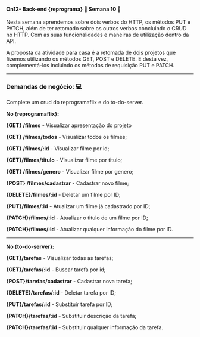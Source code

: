 #### **On12- Back-end {reprograma} :purple_heart: Semana 10** 🚀

Nesta semana aprendemos sobre dois verbos do HTTP, os métodos PUT e PATCH, além de ter retomado sobre os outros verbos concluindo o CRUD no HTTP. Com as suas funcionalidades e maneiras de  utilização dentro da API. 

A proposta da atividade para casa é a retomada de dois projetos que fizemos utilizando os métodos GET, POST e DELETE. E desta vez, complementá-los incluindo os métodos de requisição PUT e PATCH. 

---
### **Demandas de negócio:** :computer:
Complete um crud do reprogramaflix e do to-do-server. 

**No {reprogramaflix}:**

**{GET} /filmes** - Visualizar apresentação do projeto

**{GET} /filmes/todos** - Visualizar todos os filmes;

**{GET} /filmes/:id** - Visualizar filme por id;

**{GET}/filmes/titulo** - Visualizar filme por titulo; 

**{GET} /filmes/genero** - Visualizar filme por genero;


**{POST} /filmes/cadastrar** - Cadastrar novo filme;

**{DELETE}/filmes/:id** - Deletar um filme por ID;

**{PUT}/filmes/:id** - Atualizar um filme já cadastrado por ID;

**{PATCH}/filmes/:id** - Atualizar o titulo de um filme por ID;

**{PATCH}/filmes/:id** - Atualizar qualquer informação do filme por ID. 

---
**No {to-do-server}:**

**{GET}/tarefas** - Visualizar todas as tarefas;

**{GET}/tarefas/:id** - Buscar tarefa por id;

**{POST}/tarefas/cadastrar** - Cadastrar nova tarefa;


**{DELETE}/tarefas/:id** - Deletar tarefa por ID;

**{PUT}/tarefas/:id** - Substituir tarefa por ID;


**{PATCH}/tarefas/:id** - Substituir descrição da tarefa;

**{PATCH}/tarefas/:id** - Substituir qualquer informação da tarefa.

